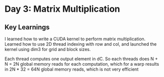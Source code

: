 # Day 3: Matrix Multiplication

## Key Learnings
I learned how to write a CUDA kernel to perform matrix multiplication. Learned how to use 2D thread indexing with row and col, and launched the kernel using dim3 for grid and block sizes. 

Each thread computes one output element in dC. So each threads does N + N = 2N global memory reads for each computation, which for a warp results in 2N * 32 = 64N global memory reads, which is not very efficient